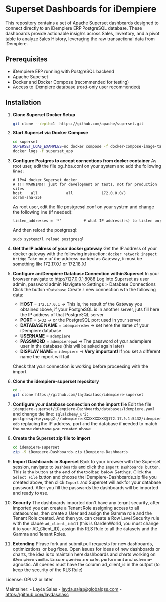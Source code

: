# Superset Dashboards for iDempiere

This repository contains a set of Apache Superset dashboards designed to connect directly to an iDempiere ERP PostgreSQL database. These dashboards provide actionable insights across Sales, Inventory, and a pivot table to analyze Sales History, leveraging the raw transactional data from iDempiere.

## Prerequisites

- iDempiere ERP running with PostgreSQL backend
- Apache Superset
- Docker and Docker Compose (recommended for testing)
- Access to iDempiere database (read-only user recommended)

## Installation

1. **Clone Superset Docker Setup**
   ```bash
   git clone --depth=1  https://github.com/apache/superset.git
2. **Start Superset via Docker Compose**
   ```bash
   cd superset
   SUPERSET_LOAD_EXAMPLES=no docker compose -f docker-compose-image-tag.yml up --detach
   docker logs -f superset_app
3. **Configure Postgres to accept connections from docker container**
    As root user, edit the file pg_hba.conf on your system and add the following lines:
    ```
    # IPv4 docker Superset docker
    # !!! WARNING!! just for development or tests, not for production sites
    host    all             all             172.0.0.0/8             scram-sha-256
    ```
    As root user, edit the file postgresql.conf on your system and change the following line (if needed):
    ```
    listen_addresses = '*'			# what IP address(es) to listen on;
    ```
    And then reload the postgresql:
    ```
    sudo systemctl reload postgresql
    ```
4. **Get the IP address of your docker gateway**
    Get the IP address of your docker gateway with the following instruction:
    ```docker network inspect bridge```
    Take note of the address marked as Gateway, it must be something like 172.17.0.1 or 172.18.0.1

5. **Configure an iDempiere Database Connection within Superset**
    In your browser navigate to http://127.0.0.1:8088
    Log into Superset as user admin, password admin
    Navigate to Settings > Database Connections
    Click the button ```+Database```
    Create a new connection with the following data:
    - **HOST** = ```172.17.0.1```     -> This is, the result of the Gateway you obtained above, if your PostgreSQL is in another server, juts fill here the IP address of that PostgreSQL server
    - **PORT**          = ```5432```    -> or the PostgreSQL port used in your server
    - **DATABASE NAME** = ```idempieredev```  -> set here the name of your iDempiere database
    - **USERNAME**      = ```adempiere```
    - **PASSWORD**      = ```adempierepwd```   -> The password of your adempiere user in the database (this will be asked again later)
    - **DISPLAY NAME**  = ```idempiere```     -> **Very important!**  If you set a different name the import will fail

    Check that your connection is working before proceeding with the import.
6. **Clone the idempiere-superset repository**
    ```bash
    cd ..
    git clone https://github.com/laydasalasc/idempiere-superset
7. **Configure your database connection on the import file**
    Edit the file ```idempiere-superset/iDempiere-Dashboards/databases/idempiere.yaml``` and change the line:
    ```sqlalchemy_uri: postgresql+psycopg2://adempiere:XXXXXXXXXX@172.17.0.1:5432/idempieredb```
    replacing the IP address, port and the database if needed to match the same database you created above.
8. **Create the Superset zip file to import**
    ```bash
    cd idempiere-superset
    zip -9 iDempiere-Dashboards.zip iDempiere-Dashboards
9. **Import Dashboards in Superset**
    Back to your browser with the Superset session, navigate to ```Dashboards``` and click the ```Import Dashboards button```.  This is the button at the end of the toolbar, below Settings.
    Click the ```Select File``` button and choose the iDempiere-Dashboards.zip file you created above, then click ```Import``` and Superset will ask for your database password.
    After you fill the passwords the dashboards will be imported and ready to use.

9. **Security**
    The dashboards imported don't have any tenant security, after imported you can create a Tenant Role assigning access to all datasources, then create a User and assign the Gamma role and the Tenant Role created.
    And then you can create a Row Level Security rule with the clause ```ad_client_id=11``` (this is GardenWorld, you must change it to your AD_Client_ID), assign this RLS Rule to all the datasets and the Gamma and Tenant Roles.

10. **Extending**
    Please fork and submit pull requests for new dashboards, optimizations, or bug fixes.
    Open issues for ideas of new dashboards or charts, the idea is to maintain here dashboards and charts working on iDempiere vanilla.
    Ensure queries are safe, performant and schema-agnostic.  All queries must have the column ad_client_id in the output (to keep the security of the RLS Rule).

License: GPLv2 or later

Maintainer:
    - Layda Salas
    - layda.salas@globalqss.com
    - https://github.com/laydasalasc
